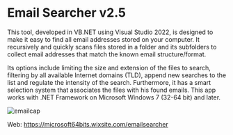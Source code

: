# Email Searcher v2.5
This tool, developed in VB.NET using Visual Studio 2022, is designed to make it easy to find all email addresses stored on your computer. 
It recursively and quickly scans files stored in a folder and its subfolders to collect email addresses that match the known email structure/format.

Its options include limiting the size and extension of the files to search, filtering by all available Internet domains (TLD), 
append new searches to the list and regulate the intensity of the search.
Furthermore, it has a smart selection system that associates the files with his found emails. 
This app works with .NET Framework on Microsoft Windows 7 (32-64 bit) and later.

![emailcap](https://github.com/user-attachments/assets/14f933b8-0f16-493e-ab16-be91cdd98824)


Web: https://microsoft64bits.wixsite.com/emailsearcher
